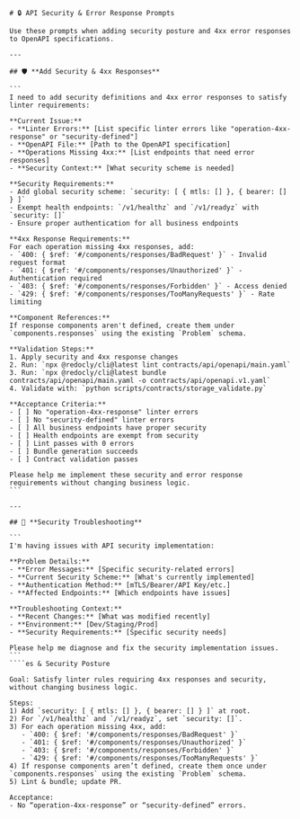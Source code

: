 ````prompt
# 🔒 API Security & Error Response Prompts

Use these prompts when adding security posture and 4xx error responses to OpenAPI specifications.

---

## 🛡️ **Add Security & 4xx Responses**

```
I need to add security definitions and 4xx error responses to satisfy linter requirements:

**Current Issue:**
- **Linter Errors:** [List specific linter errors like "operation-4xx-response" or "security-defined"]
- **OpenAPI File:** [Path to the OpenAPI specification]
- **Operations Missing 4xx:** [List endpoints that need error responses]
- **Security Context:** [What security scheme is needed]

**Security Requirements:**
- Add global security scheme: `security: [ { mtls: [] }, { bearer: [] } ]`
- Exempt health endpoints: `/v1/healthz` and `/v1/readyz` with `security: []`
- Ensure proper authentication for all business endpoints

**4xx Response Requirements:**
For each operation missing 4xx responses, add:
- `400: { $ref: '#/components/responses/BadRequest' }` - Invalid request format
- `401: { $ref: '#/components/responses/Unauthorized' }` - Authentication required
- `403: { $ref: '#/components/responses/Forbidden' }` - Access denied
- `429: { $ref: '#/components/responses/TooManyRequests' }` - Rate limiting

**Component References:**
If response components aren't defined, create them under `components.responses` using the existing `Problem` schema.

**Validation Steps:**
1. Apply security and 4xx response changes
2. Run: `npx @redocly/cli@latest lint contracts/api/openapi/main.yaml`
3. Run: `npx @redocly/cli@latest bundle contracts/api/openapi/main.yaml -o contracts/api/openapi.v1.yaml`
4. Validate with: `python scripts/contracts/storage_validate.py`

**Acceptance Criteria:**
- [ ] No "operation-4xx-response" linter errors
- [ ] No "security-defined" linter errors
- [ ] All business endpoints have proper security
- [ ] Health endpoints are exempt from security
- [ ] Lint passes with 0 errors
- [ ] Bundle generation succeeds
- [ ] Contract validation passes

Please help me implement these security and error response requirements without changing business logic.
```

---

## 🔧 **Security Troubleshooting**

```
I'm having issues with API security implementation:

**Problem Details:**
- **Error Messages:** [Specific security-related errors]
- **Current Security Scheme:** [What's currently implemented]
- **Authentication Method:** [mTLS/Bearer/API Key/etc.]
- **Affected Endpoints:** [Which endpoints have issues]

**Troubleshooting Context:**
- **Recent Changes:** [What was modified recently]
- **Environment:** [Dev/Staging/Prod]
- **Security Requirements:** [Specific security needs]

Please help me diagnose and fix the security implementation issues.
```
````es & Security Posture

Goal: Satisfy linter rules requiring 4xx responses and security, without changing business logic.

Steps:
1) Add `security: [ { mtls: [] }, { bearer: [] } ]` at root.
2) For `/v1/healthz` and `/v1/readyz`, set `security: []`.
3) For each operation missing 4xx, add:
   - `400: { $ref: '#/components/responses/BadRequest' }`
   - `401: { $ref: '#/components/responses/Unauthorized' }`
   - `403: { $ref: '#/components/responses/Forbidden' }`
   - `429: { $ref: '#/components/responses/TooManyRequests' }`
4) If response components aren’t defined, create them once under `components.responses` using the existing `Problem` schema.
5) Lint & bundle; update PR.

Acceptance:
- No “operation-4xx-response” or “security-defined” errors.
